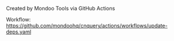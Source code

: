 Created by Mondoo Tools via GitHub Actions

Workflow:
https://github.com/mondoohq/cnquery/actions/workflows/update-deps.yaml
